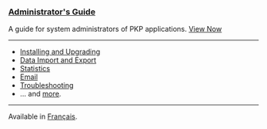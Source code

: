 
### [Administrator's Guide](admin-guide/)

A guide for system administrators of PKP applications. [View Now](/admin-guide/)

---

- [Installing and Upgrading](admin-guide/en/managing-the-environment)
- [Data Import and Export](admin-guide/en/data-import-and-export)
- [Statistics](admin-guide/en/statistics)
- [Email](admin-guide/en/email)
- [Troubleshooting](admin-guide/en/troubleshooting)
- ... and [more](admin-guide/en/).

---

<span class='fa fa-language'></span> Available in [Français](/admin-guide/fr/).
